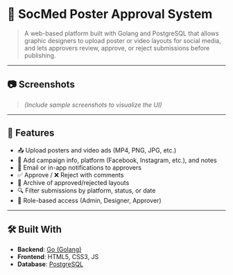 # 🎨 SocMed Poster Approval System

> A web-based platform built with Golang and PostgreSQL that allows graphic designers to upload poster or video layouts for social media, and lets approvers review, approve, or reject submissions before publishing.

---

## 📷 Screenshots

> *(Include sample screenshots to visualize the UI)*


---

## 🚀 Features

- 📤 Upload posters and video ads (MP4, PNG, JPG, etc.)
- 📝 Add campaign info, platform (Facebook, Instagram, etc.), and notes
- 🔔 Email or in-app notifications to approvers
- ✅ Approve / ❌ Reject with comments
- 📂 Archive of approved/rejected layouts
- 🔍 Filter submissions by platform, status, or date
- 🔐 Role-based access (Admin, Designer, Approver)

---

## 🛠 Built With

- **Backend**: [Go (Golang)](https://golang.org/)
- **Frontend**: HTML5, CSS3, JS
- **Database**: [PostgreSQL](https://www.postgresql.org/)




